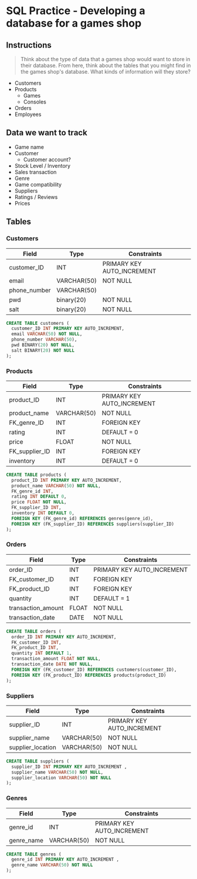 # SQL Practice - Developing a database for a games shop

## Instructions
> Think about the type of data that a games shop would want to store in their database. From here, think about the tables that you might find in the games shop's database. What kinds of information will they store?

- Customers
- Products
  - Games
  - Consoles
- Orders
- Employees

## Data we want to track
- Game name
- Customer
  - Customer account?
- Stock Level / Inventory 
- Sales transaction
- Genre
- Game compatibility
- Suppliers
- Ratings / Reviews
- Prices

## Tables
### Customers
| Field | Type | Constraints |
| ----- | ---- | ----------- |
| customer_ID | INT | PRIMARY KEY AUTO_INCREMENT |
| email | VARCHAR(50) | NOT NULL |
| phone_number | VARCHAR(50) |
| pwd | binary(20) | NOT NULL |
| salt | binary(20) | NOT NULL |

```sql
CREATE TABLE customers (
  customer_ID INT PRIMARY KEY AUTO_INCREMENT,
  email VARCHAR(50) NOT NULL,
  phone_number VARCHAR(50),
  pwd BINARY(20) NOT NULL,
  salt BINARY(20) NOT NULL
);
```
    
### Products
| Field | Type | Constraints |
| ----- | ---- | ----------- |
| product_ID | INT | PRIMARY KEY AUTO_INCREMENT |
| product_name | VARCHAR(50) | NOT NULL |
| FK_genre_ID | INT | FOREIGN KEY |
| rating | INT | DEFAULT = 0 |
| price | FLOAT | NOT NULL |
| FK_supplier_ID | INT | FOREIGN KEY |
| inventory | INT | DEFAULT = 0 |

```sql
CREATE TABLE products (
  product_ID INT PRIMARY KEY AUTO_INCREMENT,
  product_name VARCHAR(50) NOT NULL,
  FK_genre_id INT,
  rating INT DEFAULT 0,
  price FLOAT NOT NULL,
  FK_supplier_ID INT,
  inventory INT DEFAULT 0,
  FOREIGN KEY (FK_genre_id) REFERENCES genres(genre_id),
  FOREIGN KEY (FK_supplier_ID) REFERENCES suppliers(supplier_ID)
);
```

### Orders
| Field | Type | Constraints |
| ----- | ---- | ----------- |
| order_ID | INT | PRIMARY KEY AUTO_INCREMENT |
| FK_customer_ID | INT | FOREIGN KEY |
| FK_product_ID | INT | FOREIGN KEY |
| quantity | INT | DEFAULT = 1  |
| transaction_amount | FLOAT | NOT NULL |
| transaction_date | DATE | NOT NULL |

```sql
CREATE TABLE orders (
  order_ID INT PRIMARY KEY AUTO_INCREMENT,
  FK_customer_ID INT,
  FK_product_ID INT,
  quantity INT DEFAULT 1,
  transaction_amount FLOAT NOT NULL,
  transaction_date DATE NOT NULL,
  FOREIGN KEY (FK_customer_ID) REFERENCES customers(customer_ID),
  FOREIGN KEY (FK_product_ID) REFERENCES products(product_ID)
);
```

### Suppliers
| Field | Type | Constraints |
| ----- | ---- | ----------- |
| supplier_ID | INT | PRIMARY KEY AUTO_INCREMENT | 
| supplier_name | VARCHAR(50) | NOT NULL |
| supplier_location | VARCHAR(50) | NOT NULL |

```sql
CREATE TABLE suppliers (
  supplier_ID INT PRIMARY KEY AUTO_INCREMENT ,
  supplier_name VARCHAR(50) NOT NULL,
  supplier_location VARCHAR(50) NOT NULL
);
```

### Genres
| Field | Type | Constraints |
| ----- | ---- | ----------- |
| genre_id | INT | PRIMARY KEY AUTO_INCREMENT | 
| genre_name | VARCHAR(50) | NOT NULL |

```sql
CREATE TABLE genres (
  genre_id INT PRIMARY KEY AUTO_INCREMENT ,
  genre_name VARCHAR(50) NOT NULL
);
```
